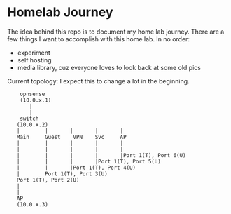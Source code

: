 # Homelab Journey

The idea behind this repo is to document my home lab journey. There are a few things I want to accomplish with this home lab. In no order:

- experiment
- self hosting
- media library, cuz everyone loves to look back at some old pics


Current topology: I expect this to change a lot in the beginning.

        opnsense 
        (10.0.x.1)
           |
           |
        switch
       (10.0.x.2)
       |        |       |       |       | 
       Main     Guest    VPN    Svc     AP
       |        |       |       |       |
       |        |       |       |       |
       |        |       |       |       |Port 1(T), Port 6(U)
       |        |       |       |Port 1(T), Port 5(U)
       |        |       |Port 1(T), Port 4(U)       
       |        Port 1(T), Port 3(U)
       Port 1(T), Port 2(U)
       |
       |
       AP 
       (10.0.x.3)